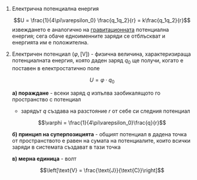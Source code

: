 1. Електрична потенциална енергия
	
	$$U = \frac{1}{4\pi\varepsilon_0} \frac{q_1q_2}{r} = k\frac{q_1q_2}{r}$$
	извеждането е аналогично на [гравитационната](1.%20Гравитационни%20сили.md) потенциална енергия; сега обаче едноименните заряди се отблъскват и енергията им е положителна.

2. Електричен потенциал ($\varphi, [\text{V}]$) - физична величина, характеризираща потенциалната енергия, която даден заряд $q_0$ ще получи, когато е поставен в електростатично поле
	
	$$U = \varphi\cdot q_0 $$
	
	**а) пораждане** - всеки заряд $q$ изпълва заобикалящото го пространство с потенциал
	- зарядът $q$ създава на разстояние $r$ от себе си следния потенциал
	
	$$\varphi = \frac{1}{4\pi\varepsilon_0}\frac{q}{r}$$

	**б) принцип на суперпозицията** - общият потенциал в дадена точка от пространството е равен на сумата на потенциалите, които всички заряди в системата създават в тази точка
	
	**в) мерна единица** - волт
	
	$$\left[\text{V} = \frac{\text{J}}{\text{C}}\right]$$